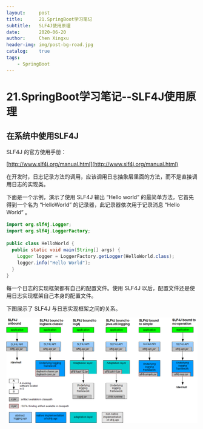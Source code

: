 ```yaml
---
layout:     post
title:      21.SpringBoot学习笔记
subtitle:   SLF4J使用原理
date:       2020-06-20
author:     Chen Xingxu
header-img: img/post-bg-road.jpg
catalog:    true
tags:
    - SpringBoot
---
```

# 21.SpringBoot学习笔记--SLF4J使用原理

## 在系统中使用SLF4J

SLF4J 的官方使用手册：

[http://www.slf4j.org/manual.html](http://www.slf4j.org/manual.html)

在开发时，日志记录方法的调用，应该调用日志抽象层里面的方法，而不是直接调用日志的实现类。

下面是一个示例，演示了使用 SLF4J 输出 “Hello world” 的最简单方法，它首先得到一个名为 “HelloWorld” 的记录器，此记录器依次用于记录消息 “Hello World” 。

```java
import org.slf4j.Logger;
import org.slf4j.LoggerFactory;

public class HelloWorld {
  public static void main(String[] args) {
    Logger logger = LoggerFactory.getLogger(HelloWorld.class);
    logger.info("Hello World");
  }
}
```

每一个日志的实现框架都有自己的配置文件。使用 SLF4J 以后，配置文件还是使用日志实现框架自己本身的配置文件。

下图展示了 SLF4J 与日志实现框架之间的关系。

![](/img-post/2020-06-20-springboot/21-01.png)